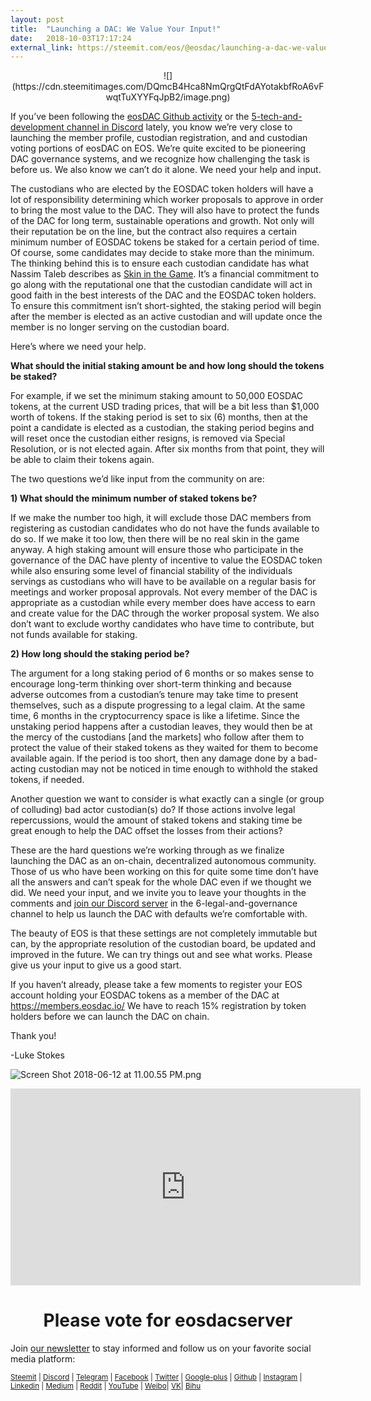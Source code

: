 ```yaml
---
layout: post
title:  "Launching a DAC: We Value Your Input!"
date:   2018-10-03T17:17:24
external_link: https://steemit.com/eos/@eosdac/launching-a-dac-we-value-your-input
---
```

<center>![](https://cdn.steemitimages.com/DQmcB4Hca8NmQrgQtFdAYotakbfRoA6vFwqtTuXYYFqJpB2/image.png)</center>

If you’ve been following the <a href="https://github.com/eosdac">eosDAC Github activity</a> or the <a href="https://discord.gg/Nhwq2hg">5-tech-and-development channel in Discord</a> lately, you know we’re very close to launching the member profile, custodian registration, and and custodian voting portions of eosDAC on EOS. We’re quite excited to be pioneering DAC governance systems, and we recognize how challenging the task is before us. We also know we can’t do it alone. We need your help and input.

The custodians who are elected by the EOSDAC token holders will have a lot of responsibility determining which worker proposals to approve in order to bring the most value to the DAC. They will also have to protect the funds of the DAC for long term, sustainable operations and growth. Not only will their reputation be on the line, but the contract also requires a certain minimum number of EOSDAC tokens be staked for a certain period of time. Of course, some candidates may decide to stake more than the minimum. The thinking behind this is to ensure each custodian candidate has what Nassim Taleb describes as <a href="https://en.wikipedia.org/wiki/Skin_in_the_Game_(book)">Skin in the Game</a>. It’s a financial commitment to go along with the reputational one that the custodian candidate will act in good faith in the best interests of the DAC and the EOSDAC token holders. To ensure this commitment isn’t short-sighted, the staking period will begin after the member is elected as an active custodian and will update once the member is no longer serving on the custodian board.

Here’s where we need your help.

**What should the initial staking amount be and how long should the tokens be staked?**

For example, if we set the minimum staking amount to 50,000 EOSDAC tokens, at the current USD trading prices, that will be a bit less than $1,000 worth of tokens. If the staking period is set to six (6) months, then at the point a candidate is elected as a custodian, the staking period begins and will reset once the custodian either resigns, is removed via Special Resolution, or is not elected again. After six months from that point, they will be able to claim their tokens again.

The two questions we’d like input from the community on are:

**1) What should the minimum number of staked tokens be?**

If we make the number too high, it will exclude those DAC members from registering as custodian candidates who do not have the funds available to do so. If we make it too low, then there will be no real skin in the game anyway. A high staking amount will ensure those who participate in the governance of the DAC have plenty of incentive to value the EOSDAC token while also ensuring some level of financial stability of the individuals servings as custodians who will have to be available on a regular basis for meetings and worker proposal approvals. Not every member of the DAC is appropriate as a custodian while every member does have access to earn and create value for the DAC through the worker proposal system. We also don’t want to exclude worthy candidates who have time to contribute, but not funds available for staking.

**2) How long should the staking period be?**

The argument for a long staking period of 6 months or so makes sense to encourage long-term thinking over short-term thinking and because adverse outcomes from a custodian’s tenure may take time to present themselves, such as a dispute progressing to a legal claim. At the same time, 6 months in the cryptocurrency space is like a lifetime. Since the unstaking period happens after a custodian leaves, they would then be at the mercy of the custodians [and the markets] who follow after them to protect the value of their staked tokens as they waited for them to become available again. If the period is too short, then any damage done by a bad-acting custodian may not be noticed in time enough to withhold the staked tokens, if needed.

Another question we want to consider is what exactly can a single (or group of colluding) bad actor custodian(s) do? If those actions involve legal repercussions, would the amount of staked tokens and staking time be great enough to help the DAC offset the losses from their actions?

These are the hard questions we’re working through as we finalize launching the DAC as an on-chain, decentralized autonomous community. Those of us who have been working on this for quite some time don’t have all the answers and can’t speak for the whole DAC even if we thought we did. We need your input, and we invite you to leave your thoughts in the comments and <a href="http://discord.io/eosdac">join our Discord server</a> in the 6-legal-and-governance channel to help us launch the DAC with defaults we’re comfortable with.

The beauty of EOS is that these settings are not completely immutable but can, by the appropriate resolution of the custodian board, be updated and improved in the future. We can try things out and see what works. Please give us your input to give us a good start.

If you haven’t already, please take a few moments to register your EOS account holding your EOSDAC tokens as a member of the DAC at https://members.eosdac.io/ We have to reach 15% registration by token holders before we can launch the DAC on chain.

Thank you!

-Luke Stokes

![Screen Shot 2018-06-12 at 11.00.55 PM.png](https://cdn.steemitimages.com/DQmRQWM3QtQ21wddAMCjbVRhB3rM7L4AGWLY9QpNmkXNLps/Screen%20Shot%202018-06-12%20at%2011.00.55%20PM.png)

<iframe width="560" height="315" src="https://www.youtube.com/embed/PbQpAJOP6iA" frameborder="0" allow="autoplay; encrypted-media" allowfullscreen></iframe>

<center><h1>Please vote for eosdacserver</h1></center>

Join <a href="https://eosdac.io/news/#newsletter">our newsletter</a> to stay informed and follow us on your favorite social media platform:

<sub><a href="https://steemit.com/@eosdac" target="_blank">Steemit</a> | <a href="http://discord.io/eosdac" target="_blank">Discord</a> | <a href="https://t.me/eosdacio" target="_blank">Telegram</a> | <a href="https://facebook.com/eosdac" target="_blank">Facebook</a> | <a href="https://twitter.com/eosdac" target="_blank">Twitter</a> | <a href="https://plus.google.com/+eosdac" target="_blank">Google-plus</a> | <a href="https://github.com/eosdac" target="_blank">Github</a> | <a href="https://instagram.com/eosdac" target="_blank">Instagram</a> | <a href="https://linkedin.com/company/eosdac" target="_blank">Linkedin</a> | <a href="https://medium.com/eosdac" target="_blank">Medium</a> | <a href="https://www.reddit.com/r/EOSDAC/" target="_blank">Reddit</a> | <a href="https://www.youtube.com/eosdac" target="_blank">YouTube</a> | <a href="http://weibo.com/eosdac" target="_blank">Weibo</a>| <a href="https://vk.com/eosdac" target="_blank">VK</a>| <a href="https://bihu.com/people/586348" target="_blank">Bihu</a></sub>
